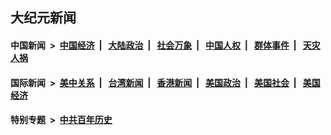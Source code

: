 ## 大纪元新闻

#### 中国新闻 &nbsp;>&nbsp; [中国经济](indexes/ncid283/README.md?10132045) &nbsp;| &nbsp; [大陆政治](indexes/ncid277/README.md?10132045) &nbsp;| &nbsp; [社会万象](indexes/ncid282/README.md?10132045) &nbsp;| &nbsp; [中国人权](indexes/ncid278/README.md?10132045) &nbsp;| &nbsp; [群体事件](indexes/ncid279/README.md?10132045) &nbsp;| &nbsp; [天灾人祸](indexes/ncid280/README.md?10132045)

#### 国际新闻 &nbsp;>&nbsp; [美中关系](indexes/nf1412576/README.md?10132045) &nbsp;| &nbsp; [台湾新闻](indexes/ncid1349361/README.md?10132045) &nbsp;| &nbsp; [香港新闻](indexes/ncid1349362/README.md?10132045) &nbsp;| &nbsp; [美国政治](indexes/ncid1078159/README.md?10132045) &nbsp;| &nbsp; [美国社会](indexes/ncid1078160/README.md?10132045) &nbsp;| &nbsp; [美国经济](indexes/ncid1078158/README.md?10132045)

#### 特别专题 &nbsp;>&nbsp; [中共百年历史](https://github.com/epoch-news/epoch-special/blob/master/README.md?10132045)  
